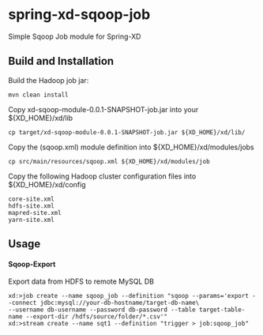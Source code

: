 spring-xd-sqoop-job
===================

Simple Sqoop Job module for Spring-XD

## Build and Installation

Build the Hadoop job jar:

	mvn clean install
	
Copy xd-sqoop-module-0.0.1-SNAPSHOT-job.jar into your ${XD_HOME}/xd/lib	
	
	cp target/xd-sqoop-module-0.0.1-SNAPSHOT-job.jar ${XD_HOME}/xd/lib/

Copy the (sqoop.xml) module definition into ${XD_HOME}/xd/modules/jobs	
	
	cp src/main/resources/sqoop.xml ${XD_HOME}/xd/modules/job

Copy the following Hadoop cluster configuration files into ${XD_HOME}/xd/config
	
	core-site.xml
	hdfs-site.xml
	mapred-site.xml
	yarn-site.xml

## Usage

#### Sqoop-Export

Export data from HDFS to remote MySQL DB

	xd:>job create --name sqoop_job --definition "sqoop --params='export --connect jdbc:mysql://your-db-hostname/target-db-name\
	--username db-username --password db-password --table target-table-name --export-dir /hdfs/source/folder/*.csv'"
	xd:>stream create --name sqt1 --definition "trigger > job:sqoop_job"
  

